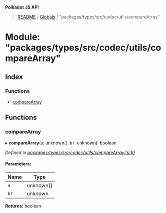 **Polkadot JS API**

> [README](../README.md) / [Globals](../globals.md) / "packages/types/src/codec/utils/compareArray"

# Module: "packages/types/src/codec/utils/compareArray"

## Index

### Functions

* [compareArray](_packages_types_src_codec_utils_comparearray_.md#comparearray)

## Functions

### compareArray

▸ **compareArray**(`a`: unknown[], `b?`: unknown): boolean

*Defined in [packages/types/src/codec/utils/compareArray.ts:10](https://github.com/polkadot-js/api/blob/c6bc664f8/packages/types/src/codec/utils/compareArray.ts#L10)*

#### Parameters:

Name | Type |
------ | ------ |
`a` | unknown[] |
`b?` | unknown |

**Returns:** boolean
